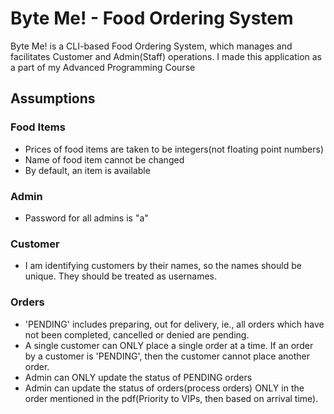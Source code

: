 # Byte Me! - Food Ordering System
Byte Me! is a CLI-based Food Ordering System, which manages and facilitates Customer and Admin(Staff) operations. I made this application as a part of my Advanced Programming Course

## Assumptions
### Food Items
- Prices of food items are taken to be integers(not floating point numbers)
- Name of food item cannot be changed
- By default, an item is available

### Admin
- Password for all admins is "a"

### Customer
- I am identifying customers by their names, so the names should be unique. They should be treated as usernames.

### Orders
- 'PENDING' includes preparing, out for delivery, ie., all orders which have not been completed, cancelled or denied are pending.
- A single customer can ONLY place a single order at a time. If an order by a customer is 'PENDING', then the customer cannot place another order.
- Admin can ONLY update the status of PENDING orders
- Admin can update the status of orders(process orders) ONLY in the order mentioned in the pdf(Priority to VIPs, then based on arrival time).